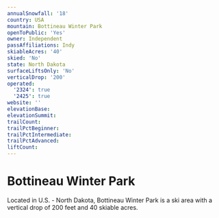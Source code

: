 ```yaml
---
annualSnowfall: '18'
country: USA
mountain: Bottineau Winter Park
openToPublic: 'Yes'
owner: Independent
passAffiliations: Indy
skiableAcres: '40'
skied: 'No'
state: North Dakota
surfaceLiftsOnly: 'No'
verticalDrop: '200'
operated:
  '2324': true
  '2425': true
website: ''
elevationBase:
elevationSummit:
trailCount:
trailPctBeginner:
trailPctIntermediate:
trailPctAdvanced:
liftCount:
---
```



# Bottineau Winter Park

Located in U.S. - North Dakota, Bottineau Winter Park is a ski area with a vertical drop of 200 feet and 40 skiable acres.
